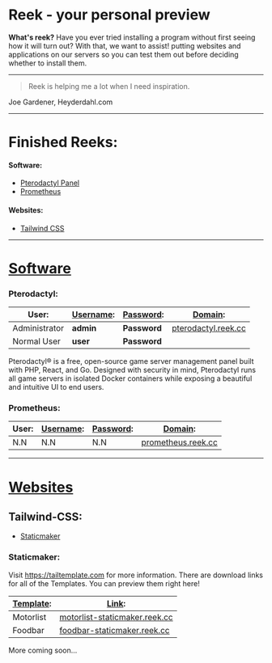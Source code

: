 ﻿# Reek - your personal preview

**What's reek?**
Have you ever tried installing a program without first seeing how it will turn out? With that, we want to assist! putting websites and applications on our servers so you can test them out before deciding whether to install them.

---

> Reek is helping me a lot when I need inspiration.

Joe Gardener, Heyderdahl.com

---

# Finished Reeks:

#### Software:

* [Pterodactyl Panel](#pterodactyl) 
* [Prometheus](#prometheus)

#### Websites:

- [Tailwind CSS](#Tailwind-css)



---

# <u>Software</u>

### Pterodactyl:

| User:         | <u>Username</u>: | <u>Password</u>: | <u>Domain</u>:                                     |
| ------------- | ---------------- | ---------------- | -------------------------------------------------- |
| Administrator | **admin**        | **Password**     | [pterodactyl.reek.cc](https://pterodactyl.reek.cc) |
| Normal User   | **user**         | **Password**     |                                                    |

Pterodactyl® is a free, open-source game server management panel built with PHP, React, and Go. Designed with security in mind, Pterodactyl runs all game servers in isolated Docker containers while exposing a beautiful and intuitive UI to end users.

### Prometheus:

| User: | <u>Username</u>: | <u>Password</u>: | <u>Domain</u>:                                   |
| ----- | ---------------- | ---------------- | ------------------------------------------------ |
| N.N   | N.N              | N.N              | [prometheus.reek.cc](https://prometheus.reek.cc) |

---

# <u>Websites</u>

## Tailwind-CSS:

- [Staticmaker](#staticmaker)

### Staticmaker:

Visit https://tailtemplate.com for more information. There are download links for all of the Templates. You can preview them right here!

| <u>Template</u>: | <u>Link</u>:                          |
| ---------------- | ------------------------------------- |
| Motorlist        | [​​​​motorlist-staticmaker.reek.cc]() |
| Foodbar          | [foodbar-staticmaker.reek.cc]()       |

More coming soon...

